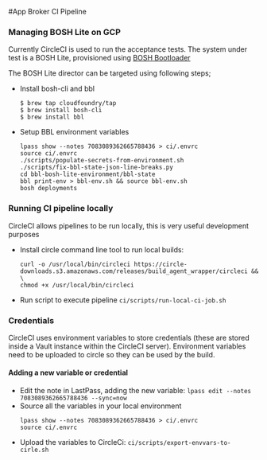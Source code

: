 #App Broker CI Pipeline

### Managing BOSH Lite on GCP

Currently CircleCI is used to run the acceptance tests. The system under test is a BOSH Lite, provisioned using [BOSH Bootloader](https://github.com/cloudfoundry/bosh-bootloader)

The BOSH Lite director can be targeted using following steps;

* Install bosh-cli and bbl
	```
	$ brew tap cloudfoundry/tap
	$ brew install bosh-cli
	$ brew install bbl
	```
* Setup BBL environment variables
	```
	lpass show --notes 7083089362665788436 > ci/.envrc
	source ci/.envrc
	./scripts/populate-secrets-from-environment.sh
	./scripts/fix-bbl-state-json-line-breaks.py
	cd bbl-bosh-lite-environment/bbl-state
	bbl print-env > bbl-env.sh && source bbl-env.sh
	bosh deployments
	```

### Running CI pipeline locally
CircleCI allows pipelines to be run locally, this is very useful development purposes

* Install circle command line tool to run local builds:
	```$bash
	curl -o /usr/local/bin/circleci https://circle-downloads.s3.amazonaws.com/releases/build_agent_wrapper/circleci && \
	chmod +x /usr/local/bin/circleci
	```
* Run script to execute pipeline
`ci/scripts/run-local-ci-job.sh`

### Credentials
CircleCI uses environment variables to store credentials (these are stored inside
a Vault instance within the CircleCI server). Environment variables need to
be uploaded to circle so they can be used by the build.

#### Adding a new variable or credential
* Edit the note in LastPass, adding the new variable:
`lpass edit --notes 7083089362665788436 --sync=now`
* Source all the variables in your local environment
	```
	lpass show --notes 7083089362665788436 > ci/.envrc
	source ci/.envrc
	```
* Upload the variables to CircleCi: `ci/scripts/export-envvars-to-cirle.sh`
